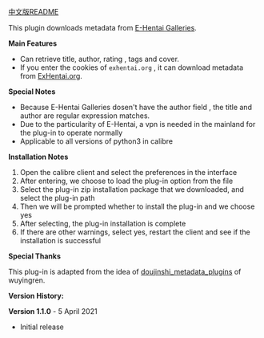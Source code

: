 [中文版README](README_cn.md)

This plugin downloads metadata from [E-Hentai Galleries](https://e-hentai.org/).

**Main Features**

- Can retrieve title, author, rating , tags and cover.
- If you enter the cookies of `exhentai.org` , it can download metadata from [ExHentai.org](https://exhentai.org/).

**Special Notes**

- Because E-Hentai Galleries dosen't have the author field , the title and author are regular expression matches. 
- Due to the particularity of E-Hentai, a vpn is needed in the mainland for the plug-in to operate normally
- Applicable to all versions of python3 in calibre

**Installation Notes**

1. Open the calibre client and select the preferences in the interface
2. After entering, we choose to load the plug-in option from the file
3. Select the plug-in zip installation package that we downloaded, and select the plug-in path
4. Then we will be prompted whether to install the plug-in and we choose yes
5. After selecting, the plug-in installation is complete
6. If there are other warnings, select yes, restart the client and see if the installation is successful

**Special Thanks**

This plug-in is adapted from the idea of ​​[doujinshi_metadata_plugins](https://github.com/yingziwu/doujinshi_metadata_plugins) of wuyingren.

**Version History:**

**Version 1.1.0** - 5 April 2021

- Initial release